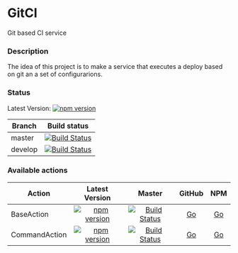 # GitCI
Git based CI service

### Description
The idea of this project is to make a service that executes a deploy based on git an a set of configurarions.

### Status
Latest Version: [![npm version](https://badge.fury.io/js/gitci.svg)](https://badge.fury.io/js/gitci)

| Branch   | Build status |
|----------|:------------:|
| master   | [![Build Status](https://travis-ci.org/jmtvms/GitCI.svg?branch=master)](https://travis-ci.org/jmtvms/GitCI)  |
| develop  | [![Build Status](https://travis-ci.org/jmtvms/GitCI.svg?branch=develop)](https://travis-ci.org/jmtvms/GitCI)  |

### Available actions

| Action   | Latest Version | Master | GitHub | NPM |
|----------|:--------------:|:------:|:------:|:---:|
| BaseAction | [![npm version](https://badge.fury.io/js/gitci-baseaction.svg)](https://badge.fury.io/js/gitci-baseaction) | [![Build Status](https://travis-ci.org/jmtvms/GitCI-BaseAction.svg?branch=master)](https://travis-ci.org/jmtvms/GitCI-BaseAction) | [Go](https://github.com/jmtvms/GitCI-BaseAction) | [Go](https://www.npmjs.com/package/gitci-baseaction) |
| CommandAction | [![npm version](https://badge.fury.io/js/gitci-commandaction.svg)](https://badge.fury.io/js/gitci-commandaction) | [![Build Status](https://travis-ci.org/jmtvms/GitCI-CommandAction.svg?branch=master)](https://travis-ci.org/jmtvms/GitCI-CommandAction) | [Go](https://github.com/jmtvms/GitCI-CommandAction) | [Go](https://www.npmjs.com/package/gitci-commandaction) |